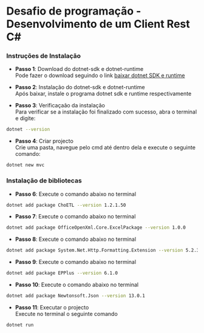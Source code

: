 # Desafio de programação - Desenvolvimento de um Client Rest C#
### Instruções de Instalação

- **Passo 1**: Download do dotnet-sdk  e dotnet-runtime  
Pode fazer o download seguindo o link [baixar dotnet SDK e runtime](https://dotnet.microsoft.com/en-us/download/dotnet/6.0)

- **Passo 2**: Instalação do dotnet-sdk e dotnet-runtime  
Após baixar, instale o programa dotnet sdk e runtime respectivamente

- **Passo 3**: Verificaçaão da instalação  
Para verificar se a instalação foi finalizado com sucesso, abra o terminal e digite:
```sh
dotnet --version
```
- **Passo 4**: Criar projecto  
Crie uma pasta, navegue pelo cmd até dentro dela e execute o seguinte comando:
```sh
dotnet new mvc
```


### Instalação de bibliotecas  

- **Passo 6**: Execute o comando abaixo no terminal  
```sh
dotnet add package ChoETL --version 1.2.1.50
```


- **Passo 7**: Execute o comando abaixo no terminal  
```sh
dotnet add package OfficeOpenXml.Core.ExcelPackage --version 1.0.0
```

- **Passo 8**: Execute o comando abaixo no terminal  
```sh
dotnet add package System.Net.Http.Formatting.Extension --version 5.2.3
```


- **Passo 9**: Execute o comando abaixo no terminal  
```sh
dotnet add package EPPlus --version 6.1.0
```
- **Passo 10**: Execute o comando abaixo no terminal  
```sh
dotnet add package Newtonsoft.Json --version 13.0.1
```

- **Passo 11**: Executar o projecto  
Execute no terminal o seguinte comando
```sh
dotnet run
```


